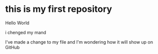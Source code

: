 # this is my first repository

Hello World

i chenged my mand

I've made a change to my file and I'm wondering how it will show up on GitHub
